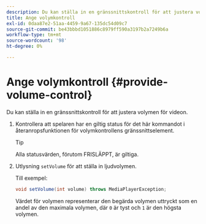 ```yaml
---
description: Du kan ställa in en gränssnittskontroll för att justera volymen för videon.
title: Ange volymkontroll
exl-id: 0daa87e2-51aa-4459-9a67-135dc54d09c7
source-git-commit: be43bbbd1051886c8979ff590a3197b2a7249b6a
workflow-type: tm+mt
source-wordcount: '98'
ht-degree: 0%

---
```


# Ange volymkontroll {#provide-volume-control}

Du kan ställa in en gränssnittskontroll för att justera volymen för videon.

1. Kontrollera att spelaren har en giltig status för det här kommandot i återanropsfunktionen för volymkontrollens gränssnittselement.

   >[!TIP]
   >
   >Alla statusvärden, förutom FRISLÄPPT, är giltiga.

1. Utlysning `setVolume` för att ställa in ljudvolymen.

   Till exempel:

   ```java
   void setVolume(int volume) throws MediaPlayerException;
   ```

   Värdet för volymen representerar den begärda volymen uttryckt som en andel av den maximala volymen, där `0` är tyst och `1` är den högsta volymen.
